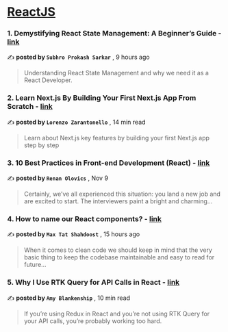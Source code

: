 
<h1><a href=https://medium.com/tag/reactjs/recommended target="_blank" rel="noopener noreferrer">ReactJS</a></h1>
<h3>1. Demystifying React State Management: A Beginner’s Guide - <a href=https://medium.com/@spsarkar/demystifying-react-state-management-a-beginners-guide-50b5e80bb8bd?source=tag_recommended_feed---------0-84----------reactjs----------751a8e77_50f8_439e_a5cd_93655e2e1474------- target="_blank" rel="noopener noreferrer">link</a></h3>

✍️ **posted by `Subhro Prokash Sarkar`** <date> , 9 hours ago</date>

<blockquote>Understanding React State Management and why we need it as a React Developer.</blockquote>

<h3>2. Learn Next.js By Building Your First Next.js App From Scratch - <a href=https://medium.com/gitconnected/learn-next-js-by-building-your-first-next-js-app-from-scratch-8ec7cc93a9cb?source=tag_recommended_feed---------1-107----------reactjs----------751a8e77_50f8_439e_a5cd_93655e2e1474------- target="_blank" rel="noopener noreferrer">link</a></h3>

✍️ **posted by `Lorenzo Zarantonello`** <date> , 14 min read</date>

<blockquote>Learn about Next.js key features by building your first Next.js app step by step</blockquote>

<h3>3. 10 Best Practices in Front-end Development (React) - <a href=https://medium.com/@renanolovics/10-best-practices-in-front-end-development-react-5277a671e2df?source=tag_recommended_feed---------2-85----------reactjs----------751a8e77_50f8_439e_a5cd_93655e2e1474------- target="_blank" rel="noopener noreferrer">link</a></h3>

✍️ **posted by `Renan Olovics`** <date> , Nov 9</date>

<blockquote>Certainly, we’ve all experienced this situation: you land a new job and are excited to start. The interviewers paint a bright and charming…</blockquote>

<h3>4. How to name our React components? - <a href=https://medium.com/@maxtsh/how-to-name-our-react-components-75cea3b7ea76?source=tag_recommended_feed---------3-84----------reactjs----------751a8e77_50f8_439e_a5cd_93655e2e1474------- target="_blank" rel="noopener noreferrer">link</a></h3>

✍️ **posted by `Max Tat Shahdoost`** <date> , 15 hours ago</date>

<blockquote>When it comes to clean code we should keep in mind that the very basic thing to keep the codebase maintainable and easy to read for future…</blockquote>

<h3>5. Why I Use RTK Query for API Calls in React - <a href=https://medium.com/codex/why-i-use-rtk-query-for-api-calls-in-react-fee9e2a4538?source=tag_recommended_feed---------4-107----------reactjs----------751a8e77_50f8_439e_a5cd_93655e2e1474------- target="_blank" rel="noopener noreferrer">link</a></h3>

✍️ **posted by `Amy Blankenship`** <date> , 10 min read</date>

<blockquote>If you’re using Redux in React and you’re not using RTK Query for your API calls, you’re probably working too hard.</blockquote>

